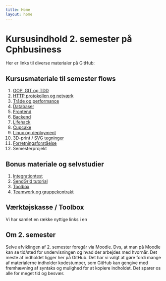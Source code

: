 ```yaml
---
title: Home
layout: home
---
```


# Kursusindhold 2. semester på Cphbusiness

Her er links til diverse materialer på GitHub:

## Kursusmateriale til semester flows

1. [OOP, GIT og TDD](./oop_git_tdd/README.md)
2. [HTTP protokollen og netværk](./http_network/README.md)
3. [Tråde og performance](./threads/README.md)
4. [Databaser](./databases/README.md)
5. [Frontend](./webstack/frontend/README.md)
6. [Backend](./webstack/backend/README.md)
7. [Lifehack](./lifehack/README.md)
8. [Cupcake](./cupcake/README.md)
9. [Linux og deployment](./linux_and_deployment/README.md)
10. 3D-print / [SVG tegninger](./svg/README.md)
11. [Forretningsforståelse](./business/README.md)
12. Semesterprojekt

## Bonus materiale og selvstudier

1. [Integrationtest](./carport/integrationstest.md)
2. [SendGrid tutorial](./sendgrid/sendgrid.md)
3. [Toolbox](toolbox/README.md)
4. [Teamwork og gruppekontrakt](./teamwork/gruppekontrakt.docx)

## Værktøjskasse / Toolbox

Vi har samlet en række nyttige links i en

## Om 2. semester

Selve afviklingen af 2. semester foregår via Moodle. Dvs, at man på Moodle kan se tid/sted for undervisningen og hvad der arbejdes med hvornår. Det meste af indholdet ligger her på GitHub. Det har vi valgt at gøre fordi mange af materialerne indholder kodestumper, som GitHub kan gengive med fremhævning af syntaks og mulighed for at kopiere indholdet. Det sparer os alle for meget tid og besvær.
